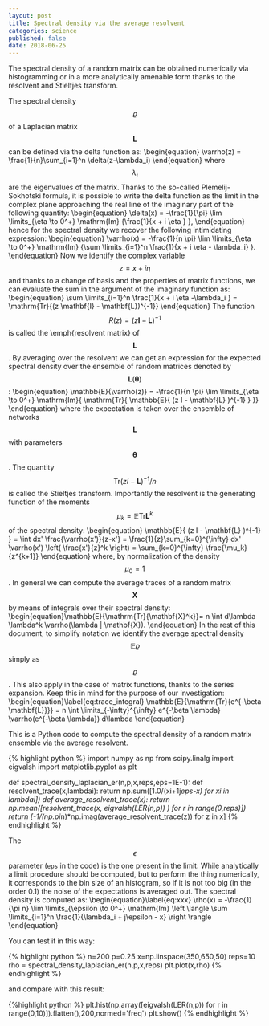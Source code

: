 ```yaml
---
layout: post
title: Spectral density via the average resolvent
categories: science
published: false
date: 2018-06-25
---
```


The spectral density of a random matrix can be obtained numerically via histogramming or in a more analytically amenable form thanks to the resolvent and Stieltjes transform.

The spectral density $$\varrho$$ of a Laplacian matrix $$\mathbf{L}$$ can be defined via the delta function as:
\begin{equation}
\varrho(z) = \frac{1}{n}\sum_{i=1}^n \delta(z-\lambda_i)
\end{equation}
where $$\lambda_i$$ are the eigenvalues of the matrix.
Thanks to the so-called Plemelij-Sokhotski formula, it is possible to write the delta function as the limit in the complex plane approaching the real line of the imaginary part of the following quantity:
\begin{equation}
\delta(x) = -\frac{1}{\pi} \lim \limits_{\eta \to 0^+} \mathrm{Im} {\frac{1}{x + i \eta } },
\end{equation}
hence for the spectral density we recover the following intimidating expression:
\begin{equation}
\varrho(x) = -\frac{1}{n \pi} \lim \limits_{\eta \to 0^+} \mathrm{Im} {\sum \limits_{i=1}^n \frac{1}{x + i \eta - \lambda_i} }.
\end{equation}
Now we identify the complex variable $$z=x+i \eta$$ and thanks to a change of basis and the properties of matrix functions, we can evaluate the sum in the argument of the imaginary function as:
\begin{equation}
\sum \limits_{i=1}^n \frac{1}{x + i \eta -\lambda_i } = \mathrm{Tr}{(z \mathbf{I} - \mathbf{L})^{-1}}
\end{equation}
The function $$R(z)=(z\mathbf{I} -\mathbf{L})^{-1}$$ is called the \emph{resolvent matrix} of $$\mathbf{L}$$.
By averaging over the resolvent we can get an expression for the expected spectral density over the ensemble of random matrices denoted by $$\mathbf{L}(\boldsymbol{\theta})$$:
\begin{equation}
\mathbb{E}{\varrho(z)} = -\frac{1}{n \pi} \lim \limits_{\eta \to 0^+} \mathrm{Im}{ \mathrm{Tr}{ \mathbb{E}{ (z I - \mathbf{L} )^{-1} } }}
\end{equation}
where the expectation is taken over the ensemble of networks $$\mathbf{L}$$ with parameters $$\boldsymbol{\theta}$$. The quantity $$\mathrm{Tr}{(z I - \mathbf{L} )^{-1}}/n$$  is called the Stieltjes transform.
Importantly the resolvent is the generating function of the moments $$\mu_k=\mathbb{E}{\mathrm{Tr}{\mathbf{L}^k}}$$ of the spectral density:
\begin{equation}
\mathbb{E}{ (z I - \mathbf{L} )^{-1} }  = \int dx' \frac{\varrho(x')}{z-x'} = \frac{1}{z}\sum_{k=0}^{\infty} dx' \varrho(x') \left( \frac{x'}{z}^k \right) = \sum_{k=0}^{\infty} \frac{\mu_k}{z^{k+1}}
\end{equation}
where, by normalization of the density $$\mu_0=1$$. In general we can compute the average traces of a random matrix $$\mathbf{X}$$ by means of integrals over their spectral density:
\begin{equation}\mathbb{E}{\mathrm{Tr}{\mathbf{X}^k}}= n \int d\lambda \lambda^k \varrho(\lambda | \mathbf{X}).
\end{equation}
In the rest of this document, to simplify notation we identify the average spectral density $$\mathbb{E}{\varrho}$$ simply as $$\varrho$$.
This also apply in the case of matrix functions, thanks to the series expansion. Keep this in mind for the purpose of our investigation:
\begin{equation}\label{eq:trace_integral}
\mathbb{E}{\mathrm{Tr}{e^{-\beta \mathbf{L}}}} = n \int \limits_{-\infty}^{\infty} e^{-\beta \lambda} \varrho(e^{-\beta \lambda}) d\lambda
\end{equation}
	
This is a Python code to compute the spectral density of a random matrix ensemble via the average resolvent.

{% highlight python %}
import numpy as np
from scipy.linalg import eigvalsh
import matplotlib.pyplot as plt

def spectral_density_laplacian_er(n,p,x,reps,eps=1E-1):
    def resolvent_trace(x,lambdai):
        return np.sum([1.0/(xi+1j*eps-x) for xi in lambdai])
    def average_resolvent_trace(x):
        return np.mean([resolvent_trace(x, eigvalsh(LER(n,p)) ) for r in range(0,reps)])
    return [-1/(np.pi*n)*np.imag(average_resolvent_trace(z)) for z in x]
{% endhighlight %}

The $$\epsilon$$ parameter (`eps` in the code) is the one present in the limit.
While analytically a limit procedure should be computed, but to perform the thing numerically, it corresponds to the bin size of an histogram, so if it is not too big (in the order 0.1) the noise of the expectations is averaged out.
The spectral density is computed as:
\begin{equation}\label{eq:xxx}
\rho(x) = -\frac{1}{\pi n} \lim \limits_{\epsilon \to 0^+} \mathrm{Im} \left \langle \sum \limits_{i=1}^n \frac{1}{\lambda_i + j\epsilon - x} \right \rangle
\end{equation}

You can test it in this way:

{% highlight python %}
n=200
p=0.25
x=np.linspace(350,650,50)
reps=10
rho = spectral_density_laplacian_er(n,p,x,reps)
plt.plot(x,rho)
{% endhighlight %}

and compare with this result:

{%highlight python %}
plt.hist(np.array([eigvalsh(LER(n,p)) for r in range(0,10)]).flatten(),200,normed='freq')
plt.show()
{% endhighlight %}


